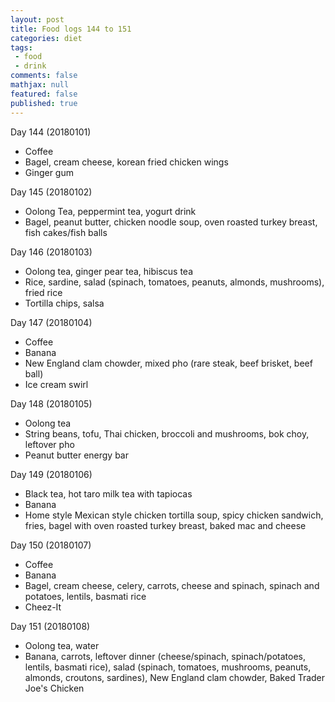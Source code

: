 ```yaml
---
layout: post
title: Food logs 144 to 151
categories: diet
tags:
 - food
 - drink
comments: false
mathjax: null
featured: false
published: true
---
```


Day 144 (20180101)
- Coffee
- Bagel, cream cheese, korean fried chicken wings
- Ginger gum

Day 145 (20180102)
- Oolong Tea, peppermint tea, yogurt drink
- Bagel, peanut butter, chicken noodle soup, oven roasted turkey breast, fish cakes/fish balls

Day 146 (20180103)
- Oolong tea, ginger pear tea, hibiscus tea
- Rice, sardine, salad (spinach, tomatoes, peanuts, almonds, mushrooms), fried rice
- Tortilla chips, salsa

Day 147 (20180104)
- Coffee
- Banana
- New England clam chowder, mixed pho (rare steak, beef brisket, beef ball)
- Ice cream swirl

Day 148 (20180105)
- Oolong tea
- String beans, tofu, Thai chicken, broccoli and mushrooms, bok choy, leftover pho
- Peanut butter energy bar

Day 149 (20180106)
- Black tea, hot taro milk tea with tapiocas
- Banana
- Home style Mexican style chicken tortilla soup, spicy chicken sandwich, fries, bagel with oven roasted turkey breast, baked mac and cheese

Day 150 (20180107)
- Coffee
- Banana
- Bagel, cream cheese, celery, carrots, cheese and spinach, spinach and potatoes, lentils, basmati rice
- Cheez-It

Day 151 (20180108)
- Oolong tea, water
- Banana, carrots, leftover dinner (cheese/spinach, spinach/potatoes, lentils, basmati rice), salad (spinach, tomatoes, mushrooms, peanuts, almonds, croutons, sardines), New England clam chowder, Baked Trader Joe's Chicken
